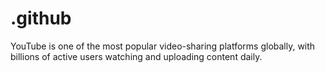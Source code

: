 # .github
YouTube is one of the most popular video-sharing platforms globally, with billions of active users watching and uploading content daily.
